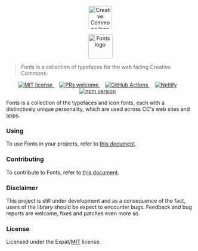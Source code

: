 <p align="center">
  <a href="https://creativecommons.org/" class="readme-cc-logo">
    <img 
      alt="Creative Commons logo" 
      src="https://raw.githubusercontent.com/creativecommons/fonts/master/readme_assets/cc_logo.png" 
      height="62px"/>
  </a>
</p>
<p align="center">
  <a href="https://creativecommons.github.io/fonts/" class="readme-fonts-logo">
    <img 
      alt="Fonts logo" 
      src="https://raw.githubusercontent.com/creativecommons/fonts/master/readme_assets/fonts_logo.svg?sanitize=true" 
      height="65px"/>
  </a>
</p>

> Fonts is a collection of typefaces for the web facing Creative Commons.

<p align="center">
  <a 
    href="https://github.com/creativecommons/fonts/blob/master/LICENSE"
    style="margin-right: 1em;">
    <img alt="MIT license" src="https://img.shields.io/github/license/creativecommons/fonts.svg?color=brightgreen"/>
  </a>
  <a
    href="https://github.com/creativecommons/fonts/blob/master/CONTRIBUTING.md"
    style="margin-right: 1em;">
    <img alt="PRs welcome" src="https://img.shields.io/badge/PRs-welcome-brightgreen.svg"/>
  </a>
  <a
    href="https://github.com/creativecommons/fonts/actions"
    style="margin-right: 1em;">
    <img alt="GitHub Actions" src="https://img.shields.io/github/workflow/status/creativecommons/fonts/font-ci/master?label=font-ci"/>
  </a>
  <a 
    href="https://cc-fonts.netlify.com"
    style="margin-right: 1em;">
    <img alt="Netlify" src="https://img.shields.io/netlify/c7f9d312-b3ff-4b28-a032-bc6b937a5603"/>
  </a>
  <a
    href="https://www.npmjs.com/package/@creativecommons/fonts"
    style="margin-right: 1em;">
    <img alt="npm version" src="https://img.shields.io/npm/v/@creativecommons/fonts?color=brightgreen"/>
  </a>
</p>

Fonts is a collection of the typefaces and icon fonts, each with a distinctively unique
personality, which are used across CC's web sites and apps.

### Using

To use Fonts in your projects, refer to [this document](https://cc-fonts.netlify.com/?path=/docs/vocabulary-usage--page).

### Contributing

To contribute to Fonts, refer to [this document](https://cc-fonts.netlify.com/?path=/docs/vocabulary-contribution--page).

### Disclaimer

This project is still under development and as a consequence of the fact, users
of the library should be expect to encounter bugs. Feedback and bug reports are
welcome, fixes and patches even more so.

### License

Licensed under the Expat/[MIT](http://www.opensource.org/licenses/MIT) license.
